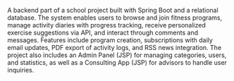 A backend part of a school project built with Spring Boot and a relational database. The system enables users to browse and join fitness programs, manage activity diaries with progress tracking, receive personalized exercise suggestions via API, and interact through comments and messages. Features include program creation, subscriptions with daily email updates, PDF export of activity logs, and RSS news integration. The project also includes an Admin Panel (JSP) for managing categories, users, and statistics, as well as a Consulting App (JSP) for advisors to handle user inquiries.
